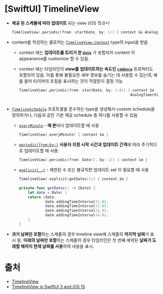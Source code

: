 # [SwiftUI] TimelineView

- **제공 된 스케쥴에 따라 업데이트** 되는 view (iOS 15.0+)

  ```swift
  TimelineView(.periodic(from: startDate, by: 1)) { context in AnalogTimerView(date: context.date)}
  ```

- content를 작성하는 클로저는 [`TimelineView.Context`](https://developer.apple.com/documentation/swiftui/timelineview/context) type의 input을  받음

  - context 에는 **업데이트를 트리거 한 [`date`](https://developer.apple.com/documentation/swiftui/timelineview/context/date)** 가 포함되어 content 의 appearance를 customize 할 수 있음.

  - context 에는 타임라인이 **view를 업데이트하는 속도인 [`cadence`](https://developer.apple.com/documentation/swiftui/timelineview/context/cadence-swift.property)**  프로퍼티도 포함되어 있음. 이를 통해 불필요한 세부 정보를 숨기는 데 사용할 수 있는데, 예를 들어 타이머의 초침을 표시하는 것이 적절한지 결정 가능

    ```swift
    TimelineView(.periodic(from: startDate, by: 1.0)) { context in    
                                                       AnalogTimerView(date: context.date, 
                                                                       showSeconds: context.cadence <= .seconds)}
    ```

- [`TimelineSchedule`](https://developer.apple.com/documentation/swiftui/timelineschedule)  프로토콜을 준수하는 type을 생성해서 custom schedule을 정의하거나, 다음과 같은 기본 제공 schedule 중 하나를 사용할 수 있음

  - [`everyMinute`](https://developer.apple.com/documentation/swiftui/timelineschedule/everyminute) - **매 분**마다 업데이트할 때 사용 

    ```swift
    TimelineView(.everyMinute) { context in }
    ```

  - [`periodic(from:by:)`](https://developer.apple.com/documentation/swiftui/timelineschedule/periodic(from:by:)) **사용자 지정 시작 시간과 업데이트 간격**에 따라 주기적으로 업데이트할 때 사용

    ```swift
    TimelineView(.periodic(from: Date(), by: 1)) { context in }
    ```

  - [`explicit(_:)`](https://developer.apple.com/documentation/swiftui/timelineschedule/explicit(_:))  - 제한된 수 또는 불규칙한 업데이트 set 이 필요할 때 사용

    ```swift
    TimelineView(.explicit(getDates())) { context in }
                                         
    private func getDates() -> [Date] { 
        let date = Date( ) 
        return [date, 
                date.addingTimeInterval(1.0), 
                date.addingTimeInterval(2.0), 
                date.addingTimeInterval(3.0), 
                date.addingTimeInterval(4.0), 
        ] 
    } 
    ```

- **과거 날짜만 포함**하는 스케줄의 경우 timeline view에 스케줄의 **마지막 날짜**가 표시 됨. **미래의 날짜만 포함**하는 스케줄의 경우 타임라인은 첫 번째 예약된 **날짜가 도래할 때까지 현재 날짜를 사용**하여 내용을 표시.



# 출처

- [TimelineView](https://developer.apple.com/documentation/swiftui/timelineview)
- [TimelineView in SwiftUI 3 and iOS 15](https://devtechie.medium.com/timelineview-in-swiftui-3-and-ios-15-244edc91a91d)

